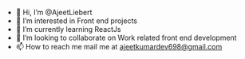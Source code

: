 - 👋 Hi, I’m @AjeetLiebert
- 👀 I’m interested in Front end projects
- 🌱 I’m currently learning ReactJs
- 💞️ I’m looking to collaborate on Work related front end development 
- 📫 How to reach me mail me at ajeetkumardev698@gmail.com


<!---
AjeetLiebert/AjeetLiebert is a ✨ special ✨ repository because its `README.md` (this file) appears on your GitHub profile.
You can click the Preview link to take a look at your changes.
--->
